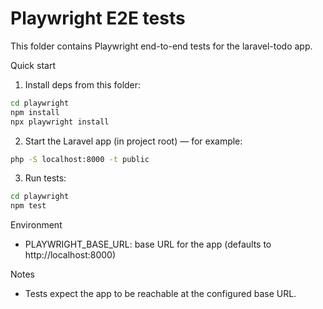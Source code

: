 # Playwright E2E tests

This folder contains Playwright end-to-end tests for the laravel-todo app.

Quick start

1. Install deps from this folder:

```bash
cd playwright
npm install
npx playwright install
```

2. Start the Laravel app (in project root) — for example:

```bash
php -S localhost:8000 -t public
```

3. Run tests:

```bash
cd playwright
npm test
```

Environment
- PLAYWRIGHT_BASE_URL: base URL for the app (defaults to http://localhost:8000)

Notes
- Tests expect the app to be reachable at the configured base URL.
